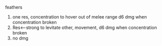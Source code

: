 feathers
1. one res, concentration to hover out of melee range d6 dmg when concentration broken
2. Res<--strong to levitate other, movement, d6 dmg when concentration broken
3. no dmg